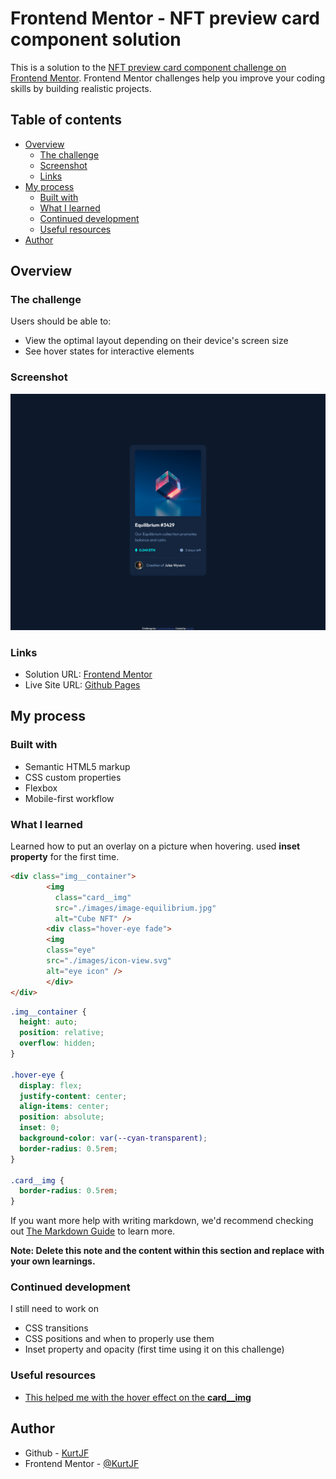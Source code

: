 # Frontend Mentor - NFT preview card component solution

This is a solution to the [NFT preview card component challenge on Frontend Mentor](https://www.frontendmentor.io/challenges/nft-preview-card-component-SbdUL_w0U). Frontend Mentor challenges help you improve your coding skills by building realistic projects. 

## Table of contents

- [Overview](#overview)
  - [The challenge](#the-challenge)
  - [Screenshot](#screenshot)
  - [Links](#links)
- [My process](#my-process)
  - [Built with](#built-with)
  - [What I learned](#what-i-learned)
  - [Continued development](#continued-development)
  - [Useful resources](#useful-resources)
- [Author](#author)


## Overview

### The challenge

Users should be able to:

- View the optimal layout depending on their device's screen size
- See hover states for interactive elements

### Screenshot

![](./screenshot.png)

### Links

- Solution URL: [Frontend Mentor]()
- Live Site URL: [Github Pages](https://kurtjf.github.io/frontend-mentor/nft-card/)

## My process

### Built with

- Semantic HTML5 markup
- CSS custom properties
- Flexbox
- Mobile-first workflow

### What I learned

Learned how to put an overlay on a picture when hovering. used **inset property** for the first time.

```html
<div class="img__container">
        <img
          class="card__img"
          src="./images/image-equilibrium.jpg"
          alt="Cube NFT" />
        <div class="hover-eye fade">
        <img 
	    class="eye" 
	    src="./images/icon-view.svg" 
	    alt="eye icon" />
        </div>
</div>
```
```css
.img__container {
  height: auto;
  position: relative;
  overflow: hidden;
}

.hover-eye {
  display: flex;
  justify-content: center;
  align-items: center;
  position: absolute;
  inset: 0;
  background-color: var(--cyan-transparent);
  border-radius: 0.5rem;
}

.card__img {
  border-radius: 0.5rem;
}
```


If you want more help with writing markdown, we'd recommend checking out [The Markdown Guide](https://www.markdownguide.org/) to learn more.

**Note: Delete this note and the content within this section and replace with your own learnings.**

### Continued development

I still need to work on

- CSS transitions
- CSS positions and when to properly use them
- Inset property and opacity (first time using it on this challenge)

### Useful resources

- [This helped me with the hover effect on the **card__img**](https://www.youtube.com/watch?v=tF3RE5CGt9U) 


## Author

- Github - [KurtJF](https://github.com/KurtJF)
- Frontend Mentor - [@KurtJF](https://www.frontendmentor.io/profile/KurtJF)

